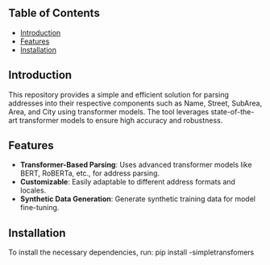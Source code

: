 ## Table of Contents

- [Introduction](#introduction)
- [Features](#features)
- [Installation](#installation)
  
## Introduction
This repository provides a simple and efficient solution for parsing addresses into their respective components such as Name, Street, SubArea, Area, and City using transformer models. The tool leverages state-of-the-art transformer models to ensure high accuracy and robustness.

## Features
- **Transformer-Based Parsing**: Uses advanced transformer models like BERT, RoBERTa, etc., for address parsing.
- **Customizable**: Easily adaptable to different address formats and locales.
- **Synthetic Data Generation**: Generate synthetic training data for model fine-tuning.

## Installation
To install the necessary dependencies, run:
pip install -simpletransfomers
